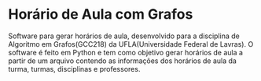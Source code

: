 # Horário de Aula com Grafos 
Software para gerar horários de aula, desenvolvido para a disciplina de Algoritmo em Grafos(GCC218) da UFLA(Universidade Federal de Lavras). 
O software é feito em Python e tem como objetivo gerar horários de aula a partir de um arquivo contendo as informações dos horários de aula da turma, turmas, disciplinas e professores.
